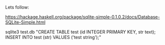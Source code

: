 Lets follow:

https://hackage.haskell.org/package/sqlite-simple-0.1.0.2/docs/Database-SQLite-Simple.html

 sqlite3 test.db "CREATE TABLE test (id INTEGER PRIMARY KEY, str text);  INSERT INTO test (str) VALUES ('test string');"